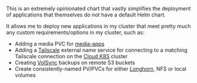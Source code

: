 This is an extremely opinionated chart that vastly simplifies the deployment of applications that themselves do not have a default Helm chart. 

It allows me to deploy new applications in my cluster that meet pretty much any custom requirements/options in my cluster, such as:
- Adding a media PVC for [media-apps](/manifests/media-apps)
- Adding a [Tailscale](/manifests/network/tailscale) external name service for connecting to a matching Tailscale connection on the [Cloud K8S](https://github.com/kenlasko/cloud-k8s) cluster
- Creating [VolSync](/manifests/system/volsync) backups on remote S3 buckets
- Create consistently-named PV/PVCs for either [Longhorn](/manifests/system/longhorn), NFS or local volumes
